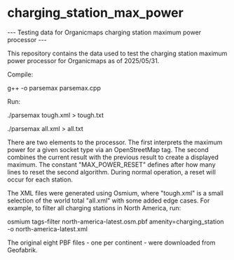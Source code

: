 # charging_station_max_power
--- Testing data for Organicmaps charging station maximum power processor ---

This repository contains the data used to test the charging station maximum power processor for Organicmaps as of 2025/05/31.

Compile:

g++ -o parsemax parsemax.cpp

Run:

./parsemax tough.xml > tough.txt

./parsemax all.xml > all.txt

There are two elements to the processor.  The first interprets the maximum power for a given socket type via an OpenStreetMap tag.  The second combines the current result with the previous result to create a displayed maximum.  The constant "MAX_POWER_RESET" defines after how many lines to reset the second algorithm.  During normal operation, a reset will occur for each station.

The XML files were generated using Osmium, where "tough.xml" is a small selection of the world total "all.xml" with some added edge cases.  For example, to filter all charging stations in North America, run:

osmium tags-filter north-america-latest.osm.pbf amenity=charging_station -o north-america-latest.xml

The original eight PBF files - one per continent - were downloaded from Geofabrik.
